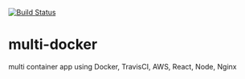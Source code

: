 [![Build Status](https://travis-ci.com/roaslin/multi-docker.svg?branch=master)](https://travis-ci.com/roaslin/multi-docker)
# multi-docker
multi container app using Docker, TravisCI, AWS, React, Node, Nginx
